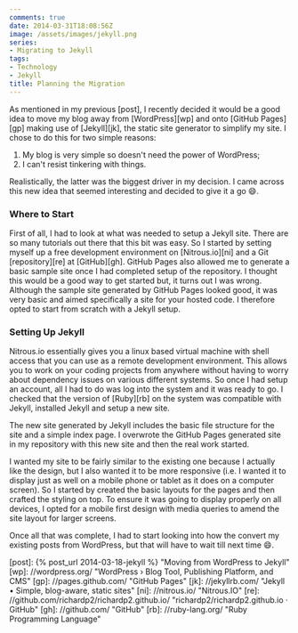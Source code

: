 ```yaml
---
comments: true
date: 2014-03-31T18:08:56Z
image: /assets/images/jekyll.png
series:
- Migrating to Jekyll
tags:
- Technology
- Jekyll
title: Planning the Migration
---
```


As mentioned in my previous [post], I recently decided it would be a good idea to move my blog away 
from [WordPress][wp] and onto [GitHub Pages][gp] making use of [Jekyll][jk], the static site
generator to simplify my site. I chose to do this for two simple reasons:

1. My blog is very simple so doesn't need the power of WordPress;
2. I can't resist tinkering with things.

Realistically, the latter was the biggest driver in my decision. I came across this new idea that
seemed interesting and decided to give it a go :smile:.

### Where to Start

First of all, I had to look at what was needed to setup a Jekyll site. There are so many tutorials
out there that this bit was easy. So I started by setting myself up a free development environment 
on [Nitrous.io][ni] and a Git [repository][re] at [GitHub][gh]. GitHub Pages also allowed me to
generate a basic sample site once I had completed setup of the repository. I thought this would be a
good way to get started but, it turns out I was wrong. Although the sample site generated by GitHub
Pages looked good, it was very basic and aimed specifically a site for your hosted code. I therefore
opted to start from scratch with a Jekyll setup.

### Setting Up Jekyll

Nitrous.io essentially gives you a linux based virtual machine with shell access that you can use as
a remote development environment. This allows you to work on your coding projects from anywhere
without having to worry about dependency issues on various different systems. So once I had setup an
account, all I had to do was log into the system and it was ready to go. I checked that the version
of [Ruby][rb] on the system was compatible with Jekyll, installed Jekyll and setup a new site. 

The new site generated by Jekyll includes the basic file structure for the site and a simple index
page. I overwrote the GitHub Pages generated site in my repository with this new site and then the
real work started. 

I wanted my site to be fairly similar to the existing one because I actually like the design, but I
also wanted it to be more responsive (i.e. I wanted it to display just as well on a mobile phone or
tablet as it does on a computer screen). So I started by created the basic layouts for the pages and
then crafted the styling on top. To ensure it was going to display properly on all devices, I opted
for a mobile first design with media queries to amend the site layout for larger screens. 

Once all that was complete, I had to start looking into how the convert my existing posts from
WordPress, but that will have to wait till next time :smile:.

[post]: {% post_url 2014-03-18-jekyll %} "Moving from WordPress to Jekyll"
[wp]: //wordpress.org/ "WordPress &#8250; Blog Tool, Publishing Platform, and CMS"
[gp]: //pages.github.com/ "GitHub Pages"
[jk]: //jekyllrb.com/ "Jekyll &bull; Simple, blog-aware, static sites"
[ni]: //nitrous.io/ "Nitrous.IO"
[re]: //github.com/richardp2/richardp2.github.io/ "richardp2/richardp2.github.io · GitHub"
[gh]: //github.com/ "GitHub"
[rb]: //ruby-lang.org/ "Ruby Programming Language"

[jkl]: /assets/images/jekyll.png "Jekyll Logo"